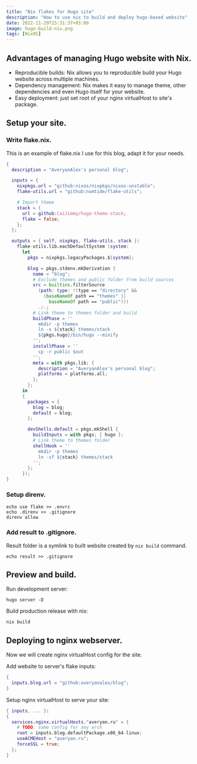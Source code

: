 ```yaml
---
title: "Nix flakes for Hugo site"
description: "How to use nix to build and deploy hugo-based website"
date: 2022-11-29T15:31:37+03:00
image: hugo-build-nix.png
tags: [NixOS]
---
```


## Advantages of managing Hugo website with Nix.

- Reproducible builds: Nix allows you to reproducible build your Hugo website across multiple machines.
- Dependency management: Nix makes it easy to manage theme, other dependencies and even Hugo itself for your website.
- Easy deployment: just set root of your nginx virtualHost to site's package.

## Setup your site.

### Write flake.nix.

This is an example of flake.nix I use for this blog, adapt it for your needs.

```nix
{
  description = "AveryanAlex's personal blog";

  inputs = {
    nixpkgs.url = "github:nixos/nixpkgs/nixos-unstable";
    flake-utils.url = "github:numtide/flake-utils";

    # Import theme
    stack = {
      url = github:CaiJimmy/hugo-theme-stack;
      flake = false;
    };
  };

  outputs = { self, nixpkgs, flake-utils, stack }:
    flake-utils.lib.eachDefaultSystem (system:
      let
        pkgs = nixpkgs.legacyPackages.${system};

        blog = pkgs.stdenv.mkDerivation {
          name = "blog";
          # Exclude themes and public folder from build sources
          src = builtins.filterSource
            (path: type: !(type == "directory" &&
              (baseNameOf path == "themes" ||
                baseNameOf path == "public")))
            ./.;
          # Link theme to themes folder and build
          buildPhase = ''
            mkdir -p themes
            ln -s ${stack} themes/stack
            ${pkgs.hugo}/bin/hugo --minify
          '';
          installPhase = ''
            cp -r public $out
          '';
          meta = with pkgs.lib; {
            description = "AveryanAlex's personal blog";
            platforms = platforms.all;
          };
        };
      in
      {
        packages = {
          blog = blog;
          default = blog;
        };

        devShells.default = pkgs.mkShell {
          buildInputs = with pkgs; [ hugo ];
          # Link theme to themes folder
          shellHook = ''
            mkdir -p themes
            ln -sf ${stack} themes/stack
          '';
        };
      });
}
```

### Setup direnv.

```shell
echo use flake >> .envrc
echo .direnv >> .gitignore
direnv allow
```

### Add result to .gitignore.

Result folder is a symlink to built website created by `nix build` command.

```shell
echo result >> .gitignore
```

## Preview and build.

Run development server:

```shell
hugo server -D
```

Build production release with nix:

```shell
nix build
```

## Deploying to nginx webserver.

Now we will create nginx virtualHost config for the site.

Add website to server's flake inputs:

```nix
{
  inputs.blog.url = "github:averyanalex/blog";
}
```

Setup nginx virtualHost to serve your site:

```nix
{ inputs, ... }:
{
  services.nginx.virtualHosts."averyan.ru" = {
    # TODO: same config for any arch
    root = inputs.blog.defaultPackage.x86_64-linux;
    useACMEHost = "averyan.ru";
    forceSSL = true;
  };
}
```
